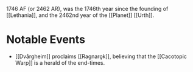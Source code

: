 1746 AF (or 2462 AR), was the 1746th year since the founding of [[Lethania]], and the 2462nd year of the [[Planet]] [[Urth]].

# Notable Events
- [[Dvårgheim]] proclaims [[Ragnarǫk]], believing that the [[Cacotopic Warp]] is a herald of the end-times.
